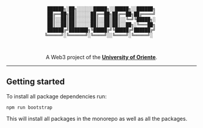 <div align="center">

```


██████╗░██╗░░░░░░█████╗░░█████╗░░██████╗
██╔══██╗██║░░░░░██╔══██╗██╔══██╗██╔════╝
██║░░██║██║░░░░░██║░░██║██║░░╚═╝╚█████╗░
██║░░██║██║░░░░░██║░░██║██║░░██╗░╚═══██╗
██████╔╝███████╗╚█████╔╝╚█████╔╝██████╔╝
╚═════╝░╚══════╝░╚════╝░░╚════╝░╚═════╝░  



```

A Web3 project of the [**University of Oriente**](https://x.com/dacemonagas).

---

</div>

## Getting started

To install all package dependencies run:
```
npm run bootstrap
```

This will install all packages in the monorepo as well as all the packages.

